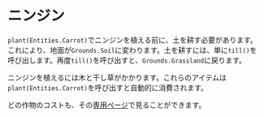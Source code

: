 # ニンジン
`plant(Entities.Carrot)`でニンジンを植える前に、土を耕す必要があります。これにより、地面が`Grounds.Soil`に変わります。土を耕すには、単に`till()`を呼び出します。再度`till()`を呼び出すと、`Grounds.Grassland`に戻ります。

ニンジンを植えるには木と干し草がかかります。これらのアイテムは`plant(Entities.Carrot)`を呼び出すと自動的に消費されます。

どの作物のコストも、その[専用ページ](objects/carrot)で見ることができます。